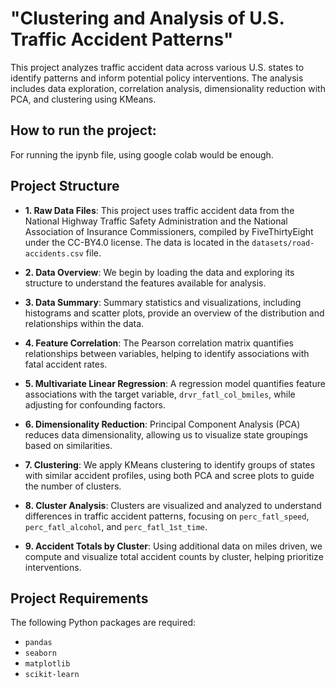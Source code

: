 # "Clustering and Analysis of U.S. Traffic Accident Patterns"

This project analyzes traffic accident data across various U.S. states to identify patterns and inform potential policy interventions. The analysis includes data exploration, correlation analysis, dimensionality reduction with PCA, and clustering using KMeans.

## How to run the project:
For running the ipynb file, using google colab would be enough.

## Project Structure

- **1. Raw Data Files**: This project uses traffic accident data from the National Highway Traffic Safety Administration and the National Association of Insurance Commissioners, compiled by FiveThirtyEight under the CC-BY4.0 license. The data is located in the `datasets/road-accidents.csv` file.
  
- **2. Data Overview**: We begin by loading the data and exploring its structure to understand the features available for analysis.

- **3. Data Summary**: Summary statistics and visualizations, including histograms and scatter plots, provide an overview of the distribution and relationships within the data.

- **4. Feature Correlation**: The Pearson correlation matrix quantifies relationships between variables, helping to identify associations with fatal accident rates.

- **5. Multivariate Linear Regression**: A regression model quantifies feature associations with the target variable, `drvr_fatl_col_bmiles`, while adjusting for confounding factors.

- **6. Dimensionality Reduction**: Principal Component Analysis (PCA) reduces data dimensionality, allowing us to visualize state groupings based on similarities.

- **7. Clustering**: We apply KMeans clustering to identify groups of states with similar accident profiles, using both PCA and scree plots to guide the number of clusters.

- **8. Cluster Analysis**: Clusters are visualized and analyzed to understand differences in traffic accident patterns, focusing on `perc_fatl_speed`, `perc_fatl_alcohol`, and `perc_fatl_1st_time`.

- **9. Accident Totals by Cluster**: Using additional data on miles driven, we compute and visualize total accident counts by cluster, helping prioritize interventions.

## Project Requirements

The following Python packages are required:
- `pandas`
- `seaborn`
- `matplotlib`
- `scikit-learn`

